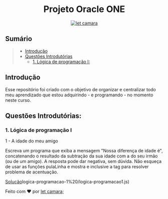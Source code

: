 <h1 align="center">
  Projeto Oracle ONE
</h1>


<p align="center">
  <a href="https://www.linkedin.com/in/letcamara">
    <img align="center" src="https://img.shields.io/badge/feito%20por-let%20camara;-blue" alt="let camara" border="0">
  </a>
</p>

## Sumário

> * [Introdução](#introdução)
> * [Questões Introdutórias](#questões-introdutórias)
>   * [1. Lógica de programação I:](#1-lógica-de-programação-I)


## Introdução

Esse repositório foi criado com o objetivo de organizar e centralizar todo meu aprendizado que estou adquirindo - e programando - no momento neste curso.

## Questões Introdutórias:

### 1. Lógica de programação I

1 - A idade do meu amigo

Escreva um programa que exiba a mensagem "Nossa diferença de idade é", concatenando o resultado da subtração da sua idade com a do seu irmão (ou de um amigo). A resposta pode dar negativa, sem dúvida. Não esqueça de usar as funções pulaLinha e mostra e inclusive a tag <meta> para resolver problema de acentuação.

[Solução](1)logica-programacao-1%20/logica-programacao1.js)



Feito com ♥ por [let camara;](https://www.linkedin.com/in/letcamara)
